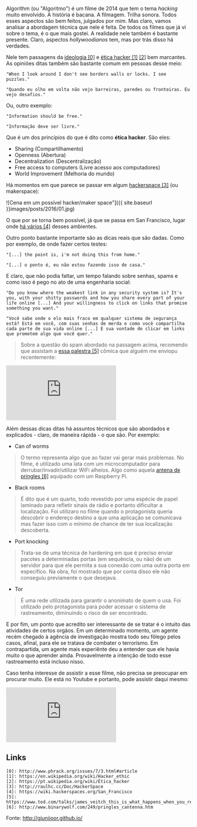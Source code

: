 Algorithm (ou "Algoritmo") é um filme de 2014 que tem o tema *hacking* muito envolvido. A história é bacana. A filmagem. Trilha sonora. Todos esses aspectos são bem feitos, julgados por mim. Mas claro, vamos analisar a abordagem técnica que nele é feita. De todos os filmes que já vi sobre o tema, é o que mais gostei. A realidade nele também é bastante presente. Claro, aspectos *hollywoodianos* tem, mas por trás disso há verdades.

Nele tem passagens da [ideologia \[0\]][0] e [ética hacker \[1\]][1] [\[2\]][2] bem marcantes. As opiniões ditas também são bastante comum em pessoas desse meio:

```
"When I look around I don't see borders walls or locks. I see puzzles."

"Quando eu olho em volta não vejo barreiras, paredes ou fronteiras. Eu vejo desafios."
```

Ou, outro exemplo:

```
"Information should be free."

"Informação deve ser livre."
```

Que é um dos princípios do que é dito como **ética hacker**. São eles:

* Sharing (Compartilhamento)
* Openness (Abertura)
* Decentralization (Descentralização)
* Free access to computers (Livre acesso aos computadores)
* World Improvement (Melhoria do mundo)

Há momentos em que parece se passar em algum [hackerspace \[3\]][3] (ou makerspace):

![Cena em um possível hacker/maker space"]({{ site.baseurl }}images/posts/2016/01.jpg)

O que por se torna bem possível, já que se passa em San Francisco, lugar onde [há vários \[4\]][4] desses ambientes.

Outro ponto bastante importante são as dicas reais que são dadas. Como por exemplo, de onde fazer certos testes:

```
"[...] the point is, i'm not doing this from home."

"[...] o ponto é, eu não estou fazendo isso de casa."
```

E claro, que não podia faltar, um tempo falando sobre senhas, spams e como isso é pego no ato de uma engenharia social:

```
"Do you know where the weakest link in any security system is? It's you, with your shitty passwords and how you share every part of your life online [...] And your willingness to click on links that promise something you want."

"Você sabe onde o elo mais fraco em qualquer sistema de segurança está? Está em você, com suas senhas de merda e como você compartilha cada parte de sua vida online [...] E sua vontade de clicar em links que prometem algo que você quer."
```

> Sobre a questão do spam abordado na passagem acima, recomendo que assistam a [essa palestra \[5\]][5] cômica que alguém me enviopu recentemente:

<iframe src="https://embed-ssl.ted.com/talks/james_veitch_this_is_what_happens_when_you_reply_to_spam_email.html" frameborder="0" allowfullscreen=""></iframe>

Além dessas dicas ditas há assuntos técnicos que são abordados e explicados - claro, de maneira rápida - o que são. Por exemplo:

* Can of worms

> O termo representa algo que ao fazer vai gerar mais problemas. No filme, é utilizado uma lata com um microcomputador para derrubar/invadir/utilizar WiFi alheios. Algo como aquela [antena de pringles \[6\]][6] aquipado com um Raspberry Pi.

* Black rooms

> É dito que é um quarto, todo revestido por uma espécie de papel laminado para refletir sinais de rádio e portanto dificultar a localização. Foi utilizaro no filme quando o protagonista queria descobrir o endereço destino a que uma aplicação se comunicava mas fazer isso com o mínimo de chance de ter sua localização descoberta.

* Port knocking

> Trata-se de uma técnica de hardening em que é preciso enviar pacotes a determinadas portas (em sequência, ou não) de um servidor para que ele permita a sua conexão com uma outra porta em específico. Na obra, foi mostrado que por conta disso ele não conseguiu previamente o que desejava.

* Tor

> É uma rede utilizada para garantir o anonimato de quem o usa. Foi utilizado pelo protagonista para poder acessar o sistema de rastreamento, diminuindo o risco de ser encontrado.

E por fim, um ponto que acredito ser interessante de se tratar é o intuito das atividades de certos orgãos. Em um determinado momento, um agente recém chegado à agência de investigação mostra todo seu fôlego pelos casos, afinal, para ele se tratava de combater o terrorismo. Em contrapartida, um agente mais experiênte deu a entender que ele havia muito o que aprender ainda. Provavelmente a intenção de todo esse rastreamento está incluso nisso.

Caso tenha interesse de assistir a esse filme, não precisa se preocupar em procurar muito. Ele está no Youtube e portanto, pode assistir daqui mesmo:

<iframe src="https://www.youtube.com/embed/6qpudAhYhpc" frameborder="0" allowfullscreen></iframe>

## Links

```
[0]: http://www.phrack.org/issues/7/3.html#article
[1]: https://en.wikipedia.org/wiki/Hacker_ethic
[2]: https://pt.wikipedia.org/wiki/Ética_hacker
[3]: http://raulhc.cc/Doc/HackerSpace
[4]: https://wiki.hackerspaces.org/San_Francisco
[5]: https://www.ted.com/talks/james_veitch_this_is_what_happens_when_you_reply_to_spam_email
[6]: http://www.binarywolf.com/249/pringles_cantenna.htm

```
Fonte: http://gjuniioor.github.io/

[0]: http://www.phrack.org/issues/7/3.html#article
[1]: https://en.wikipedia.org/wiki/Hacker_ethic
[2]: https://pt.wikipedia.org/wiki/Ética_hacker
[3]: http://raulhc.cc/Doc/HackerSpace
[4]: https://wiki.hackerspaces.org/San_Francisco
[5]: https://www.ted.com/talks/james_veitch_this_is_what_happens_when_you_reply_to_spam_email
[6]: http://www.binarywolf.com/249/pringles_cantenna.htm
